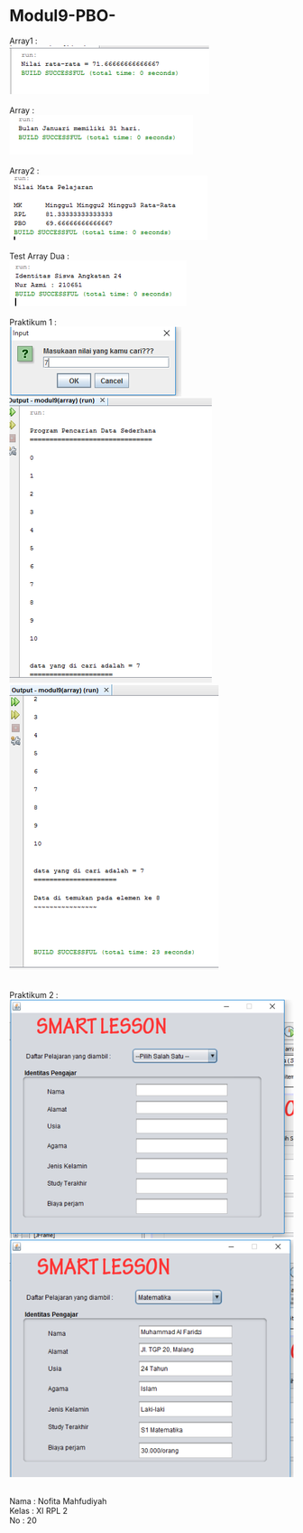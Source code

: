 # Modul9-PBO-
Array1 : <br>
![ScreenShot](https://github.com/nofitaaaa/Modul9-PBO-/blob/master/1.PNG)
<br> <br>
Array : <br>
![ScreenShot](https://github.com/nofitaaaa/Modul9-PBO-/blob/master/2.PNG)
<br><br>
Array2 : <br>
![ScreenShot](https://github.com/nofitaaaa/Modul9-PBO-/blob/master/3.PNG)
<br><br>
Test Array Dua : <br>
![ScreenShot](https://github.com/nofitaaaa/Modul9-PBO-/blob/master/4.PNG)
<br><br>
Praktikum 1 : <br>
![ScreenShot](https://github.com/nofitaaaa/Modul9-PBO-/blob/master/prak1.PNG) <br>
![ScreenShot](https://github.com/nofitaaaa/Modul9-PBO-/blob/master/prak2.PNG) <br>
![ScreenShot](https://github.com/nofitaaaa/Modul9-PBO-/blob/master/prak3.PNG) <br>
<br><br>
Praktikum 2 : <br>
![ScreenShot](https://github.com/nofitaaaa/Modul9-PBO-/blob/master/prak4.PNG) <br>
![ScreenShot](https://github.com/nofitaaaa/Modul9-PBO-/blob/master/prak5.PNG)
<br> <br>

Nama  : Nofita Mahfudiyah <br>
Kelas : XI RPL 2 <br>
No    : 20 <br>
